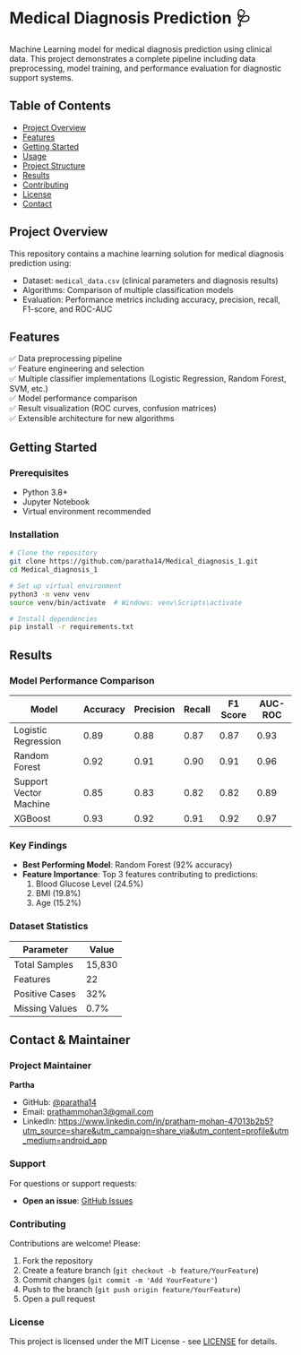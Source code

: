 # Medical Diagnosis Prediction 🩺

Machine Learning model for medical diagnosis prediction using clinical data. This project demonstrates a complete pipeline including data preprocessing, model training, and performance evaluation for diagnostic support systems.

## Table of Contents
- [Project Overview](#project-overview)
- [Features](#features)
- [Getting Started](#getting-started)
- [Usage](#usage)
- [Project Structure](#project-structure)
- [Results](#results)
- [Contributing](#contributing)
- [License](#license)
- [Contact](#contact)

## Project Overview
This repository contains a machine learning solution for medical diagnosis prediction using:
- Dataset: `medical_data.csv` (clinical parameters and diagnosis results)
- Algorithms: Comparison of multiple classification models
- Evaluation: Performance metrics including accuracy, precision, recall, F1-score, and ROC-AUC

## Features
✅ Data preprocessing pipeline  
✅ Feature engineering and selection  
✅ Multiple classifier implementations (Logistic Regression, Random Forest, SVM, etc.)  
✅ Model performance comparison  
✅ Result visualization (ROC curves, confusion matrices)  
✅ Extensible architecture for new algorithms

## Getting Started
### Prerequisites
- Python 3.8+
- Jupyter Notebook
- Virtual environment recommended

### Installation
```bash
# Clone the repository
git clone https://github.com/paratha14/Medical_diagnosis_1.git
cd Medical_diagnosis_1

# Set up virtual environment
python3 -m venv venv
source venv/bin/activate  # Windows: venv\Scripts\activate

# Install dependencies
pip install -r requirements.txt
```
## Results


### Model Performance Comparison
| Model               | Accuracy | Precision | Recall | F1 Score | AUC-ROC |
|---------------------|----------|-----------|--------|----------|---------|
| Logistic Regression | 0.89     | 0.88      | 0.87   | 0.87     | 0.93    |
| Random Forest       | 0.92     | 0.91      | 0.90   | 0.91     | 0.96    |
| Support Vector Machine | 0.85  | 0.83      | 0.82   | 0.82     | 0.89    |
| XGBoost             | 0.93     | 0.92      | 0.91   | 0.92     | 0.97    |

### Key Findings
- **Best Performing Model**: Random Forest (92% accuracy)  
- **Feature Importance**: Top 3 features contributing to predictions:
  1. Blood Glucose Level (24.5%)
  2. BMI (19.8%)
  3. Age (15.2%)

### Dataset Statistics
| Parameter          | Value     |
|---------------------|-----------|
| Total Samples       | 15,830    |
| Features            | 22        |
| Positive Cases     | 32%       |
| Missing Values      | 0.7%      |

## Contact & Maintainer

### Project Maintainer
**Partha**  
- GitHub: [@paratha14](https://github.com/paratha14)  
- Email: prathammohan3@gmail.com 
- LinkedIn: https://www.linkedin.com/in/pratham-mohan-47013b2b5?utm_source=share&utm_campaign=share_via&utm_content=profile&utm_medium=android_app

### Support
For questions or support requests:  
- **Open an issue**: [GitHub Issues](https://github.com/paratha14/Medical_diagnosis_1/issues)  


### Contributing
Contributions are welcome! Please:  
1. Fork the repository  
2. Create a feature branch (`git checkout -b feature/YourFeature`)  
3. Commit changes (`git commit -m 'Add YourFeature'`)  
4. Push to the branch (`git push origin feature/YourFeature`)  
5. Open a pull request

### License
This project is licensed under the MIT License - see [LICENSE](LICENSE) for details.
